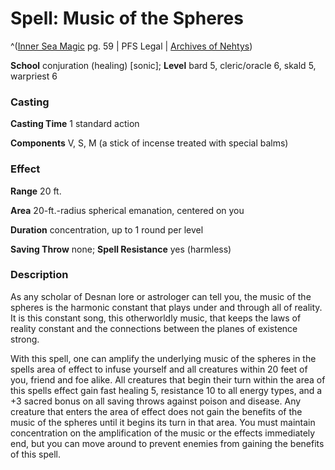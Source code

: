 # Spell: Music of the Spheres

^([Inner Sea Magic][ss-music-of-the-spheres] pg. 59 | PFS Legal | [Archives of Nehtys][sn-music-of-the-spheres])

**School** conjuration (healing) [sonic]; **Level** bard 5, cleric/oracle 6, skald 5, warpriest 6

### Casting

**Casting Time** 1 standard action  

**Components** V, S, M (a stick of incense treated with special balms)

### Effect

**Range** 20 ft.  

**Area** 20-ft.-radius spherical emanation, centered on you  

**Duration** concentration, up to 1 round per level  

**Saving Throw** none; **Spell Resistance** yes (harmless)

### Description

As any scholar of Desnan lore or astrologer can tell you, the music of the spheres is the harmonic constant that plays under and through all of reality. It is this constant song, this otherworldly music, that keeps the laws of reality constant and the connections between the planes of existence strong.  

With this spell, one can amplify the underlying music of the spheres in the spells area of effect to infuse yourself and all creatures within 20 feet of you, friend and foe alike. All creatures that begin their turn within the area of this spells effect gain fast healing 5, resistance 10 to all energy types, and a +3 sacred bonus on all saving throws against poison and disease. Any creature that enters the area of effect does not gain the benefits of the music of the spheres until it begins its turn in that area. You must maintain concentration on the amplification of the music or the effects immediately end, but you can move around to prevent enemies from gaining the benefits of this spell.

[ss-music-of-the-spheres]: http://paizo.com/store/games/rolep
[sn-music-of-the-spheres]: http://www.archivesofnethys.com/SpellDisplay.aspx?ItemName=Music%20of%20the%20Spheres